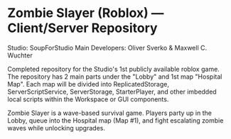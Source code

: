 # Zombie Slayer (Roblox) — Client/Server Repository

Studio: SoupForStudio
Main Developers: Oliver Sverko & Maxwell C. Wuchter

Completed repository for the Studio's 1st publicly available roblox game. The repository has 2 main parts under the "Lobby" and 
1st map "Hospital Map". Each map will be divided into ReplicatedStorage, ServerScriptService, ServerStorage, StarterPlayer, 
and other imbedded local scripts within the Workspace or GUI components.

Zombie Slayer is a wave-based survival game. Players party up in the Lobby, queue into the Hospital map (Map #1), and fight escalating zombie waves while unlocking upgrades.
